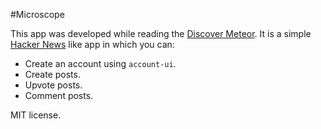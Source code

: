 #Microscope

This app was developed while reading the [Discover Meteor](https://www.discovermeteor.com/). It is a simple [Hacker News](https://news.ycombinator.com/) like app in which you can:
* Create an account using `account-ui`.
* Create posts.
* Upvote posts.
* Comment posts.

MIT license.
